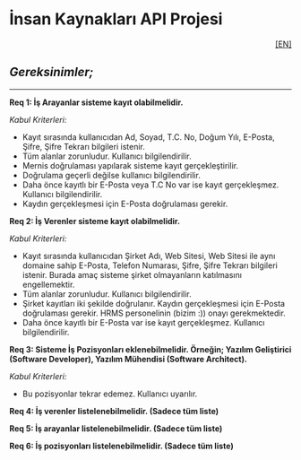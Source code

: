 # İnsan Kaynakları API Projesi

<p align="right"><a href="/README-EN.md">[EN]</a></p>

## _Gereksinimler;_

<hr>

**Req 1: İş Arayanlar sisteme kayıt olabilmelidir.**

_Kabul Kriterleri:_

- Kayıt sırasında kullanıcıdan Ad, Soyad, T.C. No, Doğum Yılı, E-Posta, Şifre, Şifre Tekrarı bilgileri istenir.
- Tüm alanlar zorunludur. Kullanıcı bilgilendirilir.
- Mernis doğrulaması yapılarak sisteme kayıt gerçekleştirilir.
- Doğrulama geçerli değilse kullanıcı bilgilendirilir.
- Daha önce kayıtlı bir E-Posta veya T.C No var ise kayıt gerçekleşmez. Kullanıcı bilgilendirilir.
- Kaydın gerçekleşmesi için E-Posta doğrulaması gerekir.

**Req 2: İş Verenler sisteme kayıt olabilmelidir.**

_Kabul Kriterleri:_

- Kayıt sırasında kullanıcıdan Şirket Adı, Web Sitesi, Web Sitesi ile aynı domaine sahip E-Posta, Telefon Numarası, Şifre, Şifre Tekrarı bilgileri istenir. Burada amaç sisteme şirket olmayanların katılmasını engellemektir.
- Tüm alanlar zorunludur. Kullanıcı bilgilendirilir.
- Şirket kayıtları iki şekilde doğrulanır. Kaydın gerçekleşmesi için E-Posta doğrulaması gerekir. HRMS personelinin (bizim :)) onayı gerekmektedir.
- Daha önce kayıtlı bir E-Posta var ise kayıt gerçekleşmez. Kullanıcı bilgilendirilir.

**Req 3: Sisteme İş Pozisyonları eklenebilmelidir. Örneğin; Yazılım Geliştirici (Software Developer), Yazılım Mühendisi (Software Architect).**

_Kabul Kriterleri:_

- Bu pozisyonlar tekrar edemez. Kullanıcı uyarılır.

**Req 4: İş verenler listelenebilmelidir. (Sadece tüm liste)**

**Req 5: İş arayanlar listelenebilmelidir. (Sadece tüm liste)**

**Req 6: İş pozisyonları listelenebilmelidir. (Sadece tüm liste)**
